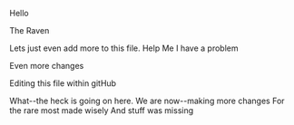 Hello 

The Raven

Lets just even add more to this file.
Help Me I have a problem

Even more changes

Editing this file within gitHub

What--the heck is going on here.
We are now--making more changes
For the rare most made wisely
And stuff was missing